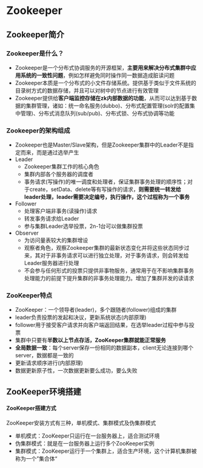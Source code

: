 # Zookeeper

## Zookeeper简介

### Zookeeper是什么？

* Zookeeper是一个分布式协调服务的开源框架，**主要用来解决分布式集群中应用系统的一致性问题**，例如怎样避免同时操作同一数据造成脏读问题
* Zookeeper本质是一个分布式的小文件存储系统。提供基于类似于文件系统的目录树方式的数据存储，并且可以对树中的节点进行有效管理
* Zookeeper提供给**客户端监控存储在zk内部数据的功能**，从而可以达到基于数据的集群管理，诸如：统一命名服务(dubbo)、分布式配置管理(solr的配置集中管理)、分布式消息队列(sub/pub)、分布式锁、分布式协调等功能

### Zookeeper的架构组成

* Zookeeper也是Master/Slave架构，但是Zookeeper集群中的Leader不是指定而来，而是通过选举产生
* Leader
  * Zookeeper集群工作的核心角色
  * 集群内部各个服务器的调度者
  * 事务请求(写操作)的唯一调度和处理者，保证集群事务处理的顺序性；对于create，setData、delete等有写操作的请求，**则需要统一转发给leader处理，leader需要决定编号，执行操作，这个过程称为一个事务**
* Follower
  * 处理客户端非事务(读操作)请求
  * 转发事务请求给Leader
  * 参与集群Leader选举投票，2n-1台可以做集群投票
* Observer
  * 为访问量表较大的集群增设
  * 观察者角色，观察Zookeeper集群的最新状态变化并将这些状态同步过来，其对于非事务请求可以进行独立处理，对于事务请求，则会转发给Leader服务器进行处理
  * 不会参与任何形式的投票只提供非事物服务，通常用于在不影响集群事务处理能力的前提下提升集群的非事务处理能力。增加了集群并发的读请求

### ZooKeeper特点

* ZooKeeper：一个领导者(leader)，多个跟随者(follower)组成的集群
* leader负责投票的发起和决议，更新系统状态(内部原理)
* follower用于接受客户请求并向客户端返回结果，在选举leader过程中参与投票
* 集群中只要有**半数以上节点存活，ZooKeeper集群就能正常服务**
* **全局数据一致**：每个server保存一份相同的数据副本，client无论连接到哪个server，数据都是一致的
* 更新请求顺序进行(内部原理)
* 数据更新原子性，一次数据更新要么成功，要么失败

## ZooKeeper环境搭建

#### ZooKeeper搭建方式

ZooKeeper安装方式有三种，单机模式、集群模式及伪集群模式

* 单机模式：ZooKeeper只运行在一台服务器上，适合测试环境
* 伪集群模式：就是在一台服务器上运行多个ZooKeeper实例
* 集群模式：ZooKeeper运行于一个集群上，适合生产环境，这个计算机集群被称为一个”集合体“

